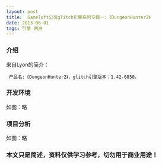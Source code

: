 ```yaml
---
layout: post
title:  Gameloft公司glitch引擎系列专题一:《DungeonHunter2》
date: 2013-06-01
tags: 引擎 网游
---
```



### 介绍


来自Lyon的简介：

	 产品名:《DungeonHunter2》，glitch引擎版本：1.42-6850。




### 开发环境

如图：略

### 项目分析

如图：略



### 本文只是简述，资料仅供学习参考，切勿用于商业用途！
